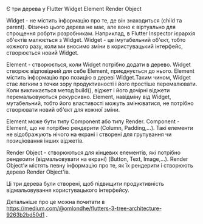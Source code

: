 Є три дерева у Flutter
	Widget
	Element
	Render Object
	
Widget - не містить інформацію про те, де він знаходиться (child та parent). Фізично цього дерева не має, але воно є віртуально для спрощення робрти розробникам. Наприклад, в Flutter Inspector ієрархія об'єктів малюється з Widget. Widget - це імутабельний об'єкт, тобто кожного разу, коли ми вносимо зміни в користувацький інтерфейс, створюється новий Widget.

Element - створюється, коли Widget потрібно додати в дерево. Widget створює відповідний для себе Element, приєднується до нього. Element містить інформацію про позицію в дереві Widget.Таким чином, Widget стає легким з точки зору продуктивності і його простіше перемалювати. Коли викликається метод build(), віджет і його дочірні віджети перемальовуються рекурсивно. Element, навідміну від Widget, мутабельний, тобто його властивості можуть змінюватися, не потрібно створювати новий об'єкт для кожної зміни.

Element може бути типу Component або типу Render. Component - Element, що не потрібно рендерити (Column, Padding,...). Такі елементи не відображують нічого на екрані і створені для групування чи позиціювання інших віджетів.

Render Object - створюються для кінцевих елементів, які потрібно рендеоити (відмальовувати на екрані) (Button, Text, Image,...). Render Object'и містять певну інформацію про те, як їх рендерити і створюють дерево Render Object'ів.

Ці три дерева були створені, щоб підвищити продуктивність відмальовування користувацького інтерфейсу.

Детальніше про це можна почитати в https://medium.com/@omlondhe/flutters-3-tree-architecture-9263b2bd50d1 .
